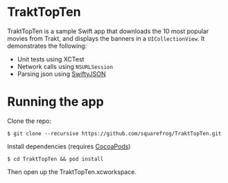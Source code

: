 # TraktTopTen

TraktTopTen is a sample Swift app that downloads the 10 most popular movies from Trakt, and displays the banners in a `UICollectionView`. It demonstrates the following:

- Unit tests using XCTest
- Network calls using `NSURLSession`
- Parsing json using [SwiftyJSON](https://github.com/SwiftyJSON/SwiftyJSON)

# Running the app

Clone the repo:

    $ git clone --recursive https://github.com/squarefrog/TraktTopTen.git

Install dependencies (requires [CocoaPods](https://cocoapods.org))

    $ cd TraktTopTen && pod install

Then open up the TraktTopTen.xcworkspace.
